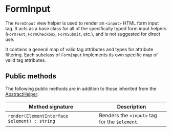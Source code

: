 # FormInput

The `FormInput` view helper is used to render an `<input>` HTML form input tag.
It acts as a base class for all of the specifically typed form input helpers
(`FormText`, `FormCheckbox`, `FormSubmit`, etc.), and is not suggested for
direct use.

It contains a general map of valid tag attributes and types for attribute
filtering. Each subclass of `FormInput` implements its own specific map of valid
tag attributes.

## Public methods

The following public methods are in addition to those inherited from the
[AbstractHelper](abstract-helper.md#public-methods):

Method signature                             | Description
-------------------------------------------- | -----------
`render(ElementInterface $element) : string` | Renders the `<input>` tag for the `$element`.
